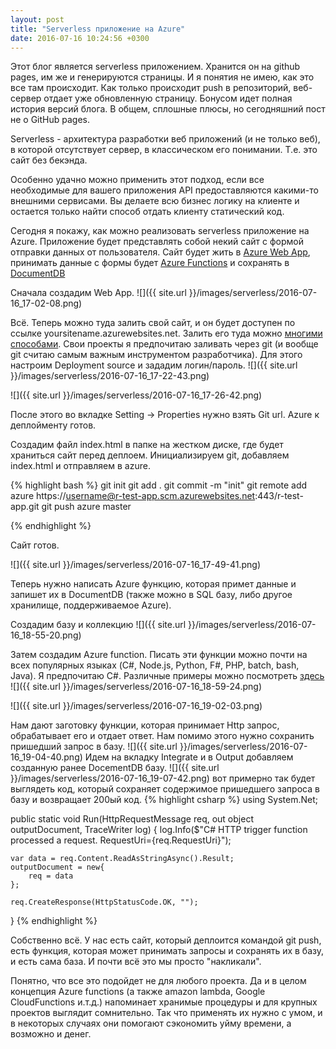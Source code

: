```yaml
---
layout: post
title: "Serverless приложение на Azure"
date: 2016-07-16 10:24:56 +0300
---
```


Этот блог является serverless приложением. Хранится он на github pages, им же и генерируются страницы. И я понятия не имею, как это все там происходит. Как только происходит push в репозиторий, веб-сервер отдает уже обновленную страницу. Бонусом идет полная история версий блога. В общем, сплошные плюсы, но сегодняшний пост не о GitHub pages.

Serverless - архитектура разработки веб приложений (и не только веб), в которой отсутствует сервер, в классическом его понимании. Т.е. это сайт без бекэнда. 

Особенно удачно можно применить этот подход, если все необходимые для вашего приложения API предоставляются какими-то внешними 	сервисами. Вы делаете всю бизнес логику на клиенте и остается только найти способ отдать клиенту статический код. 

<!--more-->

Сегодня я покажу, как можно реализовать serverless приложение на Azure. Приложение будет представлять собой некий сайт с формой отправки данных от пользователя. 
Сайт будет жить в [Azure Web App](https://azure.microsoft.com/en-us/services/app-service/web/), принимать данные с формы будет [Azure Functions](https://azure.microsoft.com/en-us/services/functions/) и сохранять в [DocumentDB](https://azure.microsoft.com/en-us/services/documentdb/)

Сначала создадим Web App.
![]({{ site.url }}/images/serverless/2016-07-16_17-02-08.png)

Всё. Теперь можно туда залить свой сайт, и он будет доступен по ссылке yoursitename.azurewebsites.net. Залить его туда можно [многими способами](https://azure.microsoft.com/en-us/documentation/articles/web-sites-deploy). Свои проекты я предпочитаю заливать через git (и вообще git считаю самым важным инструментом разработчика). Для этого настроим Deployment source и зададим логин/пароль.
![]({{ site.url }}/images/serverless/2016-07-16_17-22-43.png)

![]({{ site.url }}/images/serverless/2016-07-16_17-26-42.png)

После этого во вкладке Setting -> Properties нужно взять Git url. Azure к деплойменту готов.

Создадим файл index.html в папке на жестком диске, где будет храниться сайт перед деплоем. Инициализируем git, добавляем index.html и отправляем в azure.

{% highlight bash %}
git init
git add .
git commit -m "init"
git remote add azure https://username@r-test-app.scm.azurewebsites.net:443/r-test-app.git
git push azure master

{% endhighlight %}

Сайт готов. 

![]({{ site.url }}/images/serverless/2016-07-16_17-49-41.png)

Теперь нужно написать Azure функцию, которая примет данные и запишет их в DocumentDB (также можно в SQL базу, либо другое хранилище, поддерживаемое Azure).

Создадим базу и коллекцию
![]({{ site.url }}/images/serverless/2016-07-16_18-55-20.png)

Затем создадим Azure function. Писать эти функции можно почти на всех популярных языках (C#, Node.js, Python, F#, PHP, batch, bash, Java). Я предпочитаю C#. Различные примеры можно посмотреть [здесь](https://github.com/Azure/azure-webjobs-sdk-templates)
![]({{ site.url }}/images/serverless/2016-07-16_18-59-24.png)

![]({{ site.url }}/images/serverless/2016-07-16_19-02-03.png)

Нам дают заготовку функции, которая принимает Http запрос, обрабатывает его и отдает ответ. Нам помимо этого нужно сохранить пришедший запрос в базу. 
![]({{ site.url }}/images/serverless/2016-07-16_19-04-40.png)
Идем на вкладку Integrate и в Output добавляем созданную ранее DocementDB базу.
![]({{ site.url }}/images/serverless/2016-07-16_19-07-42.png)
вот примерно так будет выглядеть код, который сохраняет содержимое пришедшего запроса в базу и возвращает 200ый код.
{% highlight csharp %}
using System.Net;

public static void Run(HttpRequestMessage req, out object outputDocument, TraceWriter log)
{
    log.Info($"C# HTTP trigger function processed a request. RequestUri={req.RequestUri}");

    var data = req.Content.ReadAsStringAsync().Result;
    outputDocument = new{
        req = data
    };

    req.CreateResponse(HttpStatusCode.OK, "");
}
{% endhighlight %}

Собственно всё. У нас есть сайт, который деплоится командой git push, есть функция, которая может принимать запросы и сохранять их в базу, и есть сама база. И почти всё это мы просто "накликали".

Понятно, что все это подойдет не для любого проекта. Да и в целом концепция Azure functions (а также amazon lambda, Google CloudFunctions и.т.д.) напоминает хранимые процедуры и для крупных проектов выглядит сомнительно. Так что применять их нужно с умом, и в некоторых случаях они помогают сэкономить уйму времени, а возможно и денег. 